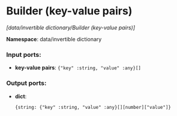 # Builder (key-value pairs)

_[data/invertible dictionary/Builder (key-value pairs)]_

__Namespace__: data/invertible dictionary

### Input ports:

* __key-value pairs__: ` {"key" :string, "value" :any}[] `

### Output ports:

* __dict__: 
    ```
    {string: {"key" :string, "value" :any}[][number]["value"]}
    ```

